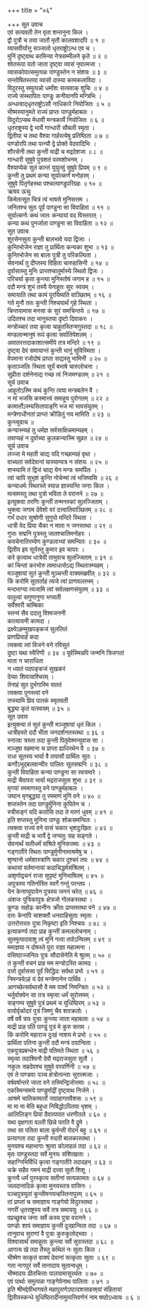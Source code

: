 +++
title = "०६"

+++
सूत उवाच  
एवं सत्यवती तेन वृता शन्तनुना किल ।  
द्वौ पुत्रौ च तया जातौ मृतौ कालवशादपि ॥ १ ॥  
व्यासवीर्यात्तु सञ्जातो धृतराष्ट्रोऽन्ध एव च ।  
मुनिं दृष्ट्वाथ कामिन्या नेत्रसम्मीलने कृते ॥ २ ॥  
श्वेतरूपा यतो जाता दृष्ट्वा व्यासं नृपात्मजा ।  
व्यासकोपात्समुत्पन्नः पाण्डुस्तेन न संशयः ॥ ३ ॥  
सन्तोषितस्तया व्यासो दास्या कामकलाविदा ।  
विदुरस्तु समुत्पन्नो धर्मांशः सत्यवाक् शुचिः ॥ ४ ॥  
राज्ये संस्थापितः पाण्डुः कनीयानपि मन्त्रिभिः ।  
अन्धत्वाद्‌धृतराष्ट्रोऽसौ नाधिकारे नियोजितः ॥ ५ ॥  
भीष्मस्यानुमते राज्यं प्राप्तः पाण्डुर्महाबलः ।  
विदुरोऽप्यथ मेधावी मन्त्रकार्ये नियोजितः ॥ ६ ॥  
धृतराष्ट्रस्य द्वे भार्ये गान्धारी सौबली स्मृता ।  
द्वितीया च तथा वैश्या गार्हस्त्येषु प्रतिष्ठिता ॥ ७ ॥  
पाण्डोरपि तथा पत्न्यौ द्वे प्रोक्ते वेदवादिभिः ।  
शौरसेनी तथा कुन्ती माद्री च मद्रदेशजा ॥ ८ ॥  
गान्धारी सुषुवे पुत्रशतं परमशोभनम् ।  
वैश्याप्येकं सुतं कान्तं युयुत्सुं सुषुवे प्रियम् ॥ ९ ॥  
कुन्ती तु प्रथमं कन्या सूर्यात्कर्णं मनोहरम् ।  
सुषुवे पितृगेहस्था पश्चात्पाण्डुपरिग्रहः ॥ १० ॥  
ऋषय ऊचुः  
किमेतत्सूत चित्रं त्वं भाषसे मुनिसत्तम ।  
जनितश्च सुतः पूर्वं पाण्डुना सा विवाहिता ॥ ११ ॥  
सूर्यात्कर्णः कथं जातः कन्यायां वद विस्तरात् ।  
कन्या कथं पुनर्जाता पाण्डुना सा विवाहिता ॥ १२ ॥  
सूत उवाच  
शूरसेनसुता कुन्ती बालभावे यदा द्विजाः ।  
कुन्तिभोजेन राज्ञा तु प्रार्थिता कन्यका शुभा ॥ १३ ॥  
कुन्तिभोजेन सा बाला पुत्री तु परिकल्पिता ।  
सेवनार्थं तु दीप्तस्य विहिता चारुहासिनी ॥ १४ ॥  
दुर्वासास्तु मुनिः प्राप्तश्चातुर्मास्ये स्थितो द्विजः ।  
परिचर्या कृता कुन्त्या मुनिस्तोषं जगाम ह ॥ १५ ॥  
ददौ मन्त्रं शुभं तस्यै येनाहूतः सुरः स्वयम् ।  
समायाति तथा कामं पूरयिष्यति वाञ्छितम् ॥ १६ ॥  
गते मुनौ ततः कुन्ती निश्चयार्थं गृहे स्थिता ।  
चिन्तयामास मनसा कं सुरं समचिन्तये ॥ १७ ॥  
उदितश्च तदा भानुस्तया दृष्टो दिवाकरः ।  
मन्त्रोच्चारं तया कृत्वा चाहूतस्तिग्मगुस्तदा ॥ १८ ॥  
मण्डलान्मानुषं रूपं कृत्वा सर्वातिपेशलम् ।  
अवातरत्तदाकाशात्समीपे तत्र मन्दिरे ॥ १९ ॥  
दृष्ट्वा देवं समायान्तं कुन्ती भानुं सुविस्मिता ।  
वेपमाना रजोदोषं प्राप्ता सद्यस्तु भामिनी ॥ २० ॥  
कृताञ्जलिः स्थिता सूर्यं बभाषे चारुलोचना ।  
सुप्रीता दर्शनेनाद्य गच्छ त्वं निजमण्डलम् ॥ २१ ॥  
सूर्य उवाच  
आहूतोऽस्मि कथं कुन्ति त्वया मन्त्रबलेन वै ।  
न मां भजसि कस्मात्त्वं समाहूय पुरोगतम् ॥ २२ ॥  
कामार्तोऽस्म्यसितापाङ्‌गि भज मां भावसंयुतम् ।  
मन्त्रेणाधीनतां प्राप्प्तं क्रीडितुं नय मामिति ॥ २३ ॥  
कुन्त्युवाच ॥  
कन्यास्म्यहं तु धर्मज्ञ सर्वसाक्षिन्नमाम्यहम् ।  
तवाप्यहं न दुर्वाच्या कुलकन्यास्मि सुव्रत ॥ २४ ॥  
सूर्य उवाच  
लज्जा मे महती चाद्य यदि गच्छाम्यहं वृथा ।  
वाच्यतां सर्वदेवानां यास्याम्यत्र न संशयः ॥ २५ ॥  
शप्स्यामि तं द्विजं चाद्य येन मन्त्रः समर्पितः ।  
त्वां चापि सुभृशं कुन्ति नोचेन्मां त्वं भजिष्यसि ॥ २६ ॥  
कन्याधर्मः स्थिरस्ते स्यान्न ज्ञास्यन्ति जनाः किल ।  
मत्समस्तु तथा पुत्रो भविता ते वरानने ॥ २७ ॥  
इत्युक्त्वा तरणिः कुन्तीं तन्मनस्कां सुलज्जिताम् ।  
भुक्त्वा जगाम देवेशो वरं दत्त्वातिवाञ्छितम् ॥ २८ ॥  
गर्भं दधार सुश्रोणी सुगुप्ते मन्दिरे स्थिता ।  
धात्री वेद प्रिया चैका न माता न जनस्तथा ॥ २९ ॥  
गुप्तः सद्मनि पुत्रस्तु जातश्चातिमनोहरः ।  
कवचेनातिरम्येण कुण्डलाभ्यां समन्वितः ॥ ३० ॥  
द्वितीय इव सूर्यस्तु कुमार इव चापरः ।  
करे कृत्वाथ धात्रेयी तामुवाच सुलज्जिताम् ॥ ३१ ॥  
कां चिन्तां करभोरु त्वमाधत्सेऽद्य स्थितास्म्यहम् ।  
मञ्जूषायां सुतं कुन्ती मुञ्चन्ती वाक्यमब्रवीत् ॥ ३२ ॥  
किं करोमि सुतार्ताहं त्यजे त्वां प्राणवल्लभम् ।  
मन्दभाग्या त्यजामि त्वां सर्वलक्षणसंयुतम् ॥ ३३ ॥  
पातुत्वां सगुणागुणा भगवती  
     सर्वेश्वरी चाम्बिका  
स्तन्यं सैव ददातु विश्वजननी  
     कात्यायनी कामदा ।  
द्रक्ष्येऽहम्मुखपङ्कजं सुललितं  
     प्राणप्रियार्हं कदा  
त्यक्त्वा त्वां विजने वने रविसुतं  
     दुष्टा यथा स्वैरिणी ॥ ३४ ॥
पूर्वस्मिन्नपि जन्मनि त्रिजगतां  
     माता न चाराधिता  
न ध्यातं पदपङ्कजं सुखकरं  
     देव्याः शिवायाश्चिरम् ।  
तेनाहं सुत दुर्भगास्मि सततं  
     त्यक्त्वा पुनस्त्वां वने  
तप्स्यामि प्रिय पातकं स्मृतवती  
     बुद्ध्या कृतं यत्स्वयम् ॥ ३५ ॥  
सूत उवाव  
इत्युक्त्या तं सुतं कुन्ती मञ्जूषायां धृतं किल ।  
धात्रीहस्ते ददौ भीता जनदर्शनतस्तथा ॥ ३६ ॥  
स्नात्वा त्रस्ता तदा कुन्ती पितृवेश्मन्युवास सा ।  
मञ्जूषा वहमाना च प्राप्ता ह्यधिरथेन वै ॥ ३७ ॥  
राधा सूतस्य भार्या वै तयासौ प्रार्थितः सुतः ।  
कर्णोऽभूद्‌बलवान्वीरः पालितः सूतसद्मनि ॥ ३८ ॥  
कुन्ती विवाहिता कन्या पाण्डुना सा स्वयम्वरे ।  
माद्री चैवापरा भार्या मद्रराजसुता शुभा ॥ ३९ ॥  
मृगयां रममाणस्तु वने पाण्डुर्महाबलः ।  
जघान मृगबुद्ध्या तु रममाणं मुनिं वने ॥ ४० ॥  
शप्तस्तेन तदा पाण्डुर्मुनिना कुपितेन च ।  
स्त्रीसङ्गं यदि कर्तासि तदा ते मरणं धुवम् ॥ ४१ ॥  
इति शप्तस्तु मुनिना पाण्डुः शोकसमन्वितः ।  
त्यक्त्वा राज्यं वने वासं चकार भृशदुःखितः ॥ ४२ ॥  
कुन्ती माद्री च भार्ये द्वे जग्मतुः सह सङ्गते ।  
सेवनार्थं सतीधर्मं संश्रिते मुनिसत्तमाः ॥ ४३ ॥  
गङ्गातीरे स्थितः पाण्डुर्मुनीनामाश्रमेषु च ।  
शृण्वानो धर्मशास्त्राणि चकार दुश्चरं तपः ॥ ४४ ॥  
कथायां वर्तमानायां कदाचिद्धर्मसंश्रितम् ।  
अशृणोद्वचनं राजा सुपृष्टं मुनिभाषितम् ॥ ४५ ॥  
अपुत्रस्य गतिर्नास्ति स्वर्गे गन्तुं परन्तप ।  
येन केनाप्युपायेन पुत्रस्य जननं चरेत् ॥ ४६ ॥  
अंशजः पुत्रिकापुत्रः क्षेत्रजो गोलकस्तथा ।  
कुण्डः सहोढः कानीनः क्रीतः प्राप्तस्तथा वने ॥ ४७ ॥  
दत्तः केनापि चाशक्तौ धनग्राहिसुताः स्मृताः ।  
उत्तरोत्तरतः पुत्रा निकृष्टा इति निश्चयः ॥ ४८ ॥  
इत्याकर्ण्य तदा प्राह कुन्तीं कमललोचनाम् ।  
सुतमुत्पादयाशु त्वं मुनिं गत्वा तपोऽन्वितम् ॥ ४९ ॥  
ममाज्ञया न दोषस्ते पुरा राज्ञा महात्मना ।  
वसिष्ठाज्जनितः पुत्रः सौदासेनेति मे श्रुतम् ॥ ५० ॥  
तं कुन्ती वचनं प्राह मम मन्त्रोऽस्ति कामदः ।  
दत्तो दुर्वाससा पूर्वं सिद्धिदः सर्वथा प्रभो ॥ ५१ ॥  
निमन्त्रयेऽहं यं देवं मन्त्रेणानेन पार्थिव ।  
आगच्छेत्सर्वथासौ वै मम पार्श्वं निमन्त्रितः ॥ ५२ ॥  
भर्तुर्वाक्येन सा तत्र स्मृत्वा धर्मं सुरोत्तमम् ।  
सङ्गम्य सुषुवे पुत्रं प्रथमं च युधिष्ठिरम् ॥ ५३ ॥  
वायोर्वृकोदरं पुत्रं जिष्णुं चैव शतक्रतोः ।  
वर्षे वर्षे त्रयः पुत्राः कुन्त्या जाता महाबलाः ॥ ५४ ॥  
माद्री प्राह पतिं पाण्डुं पुत्रं मे कुरु सत्तम ।  
किं करोमि महाराज दुःखं नाशय मे प्रभो ॥ ५५ ॥  
प्रार्थिता पतिना कुन्ती ददौ मन्त्रं दयान्विता ।  
एकपुत्रप्रबन्धेन माद्री पतिमते स्थिता ॥ ५६ ॥  
स्मृत्वा तदाश्विनौ देवौ मद्रराजसुता सुतौ ।  
नकुलः सहदेवश्च सुषुवे वरवर्णिनी ॥ ५७ ॥  
एवं ते पाण्डवाः पञ्च क्षेत्रोत्पन्ताः सुरात्मजाः ।  
वर्षवर्षान्तरे जाता वने तस्मिन्द्विजोत्तमाः ॥ ५८ ॥  
एकस्मिन्समये पाण्डुर्माद्रीं दृष्ट्वाथ निर्जने ।  
आश्रमे चातिकामार्तो जग्राहागतवैशसः ॥ ५९ ॥  
मा मा मा मेति बहुधा निषिद्धोऽपितया भृशम् ।  
आलिलिङ्ग प्रियां दैवात्पपात धरणीतले ॥ ६० ॥  
यथा वृक्षगता वल्ली छिन्ने पतति वै द्रुमे ।  
तथा सा पतिता बाला कुर्वन्ती रोदनं बहु ॥ ६१ ॥  
प्रत्यागता तदा कुन्ती रुदती बालकास्तथा ।  
मुनयश्च महाभागाः श्रुत्वा कोलाहलं तदा ॥ ६२ ॥  
मृतः पाण्डुस्तदा सर्वे मुनयः संशितव्रताः ।  
सहाग्निभिर्विधिं कृत्वा गङ्गातीरे तदादहन् ॥ ६३ ॥  
चक्रे सहैव गमनं माद्री दत्त्वा सुतौ शिशू ।  
कुन्त्यै धर्मं पुरस्कृत्य सतीनां सत्यकामतः ॥ ६४ ॥  
जलदानादिकं कृत्वा मुनयस्तत्र वासिनः ।  
पञ्चपुत्रयुतां कुन्तीमनयन्हस्तिनापुरम् ॥ ६५ ॥  
तां प्राप्तां च समाज्ञाय गाङ्गेयो विदुरस्तथा ।  
नगरीं धृतराष्ट्रस्य सर्वे तत्र समाययुः ॥ ६६ ॥  
पप्रच्छुश्च जनाः सर्वे कस्य पुत्रा वरानने ।  
पाण्डोः शापं समाज्ञाय कुन्ती दुःखान्विता तदा ॥ ६७ ॥  
तानुवाच सुराणां वै पुत्राः कुरुकुलोद्‌भवाः ।  
विश्वासार्थं समाहूताः कुन्त्या सर्वे सुरास्तदा ॥ ६८ ॥  
आगत्य खे तदा तैस्तु कथितं नः सुताः किल ।  
भीष्मेण सत्कृतं वाक्यं देवानां सत्कृताः सुताः ॥ ६९ ॥  
गता नागपुरं सर्वे तानादाय सुतान्वधूम् ।  
भीष्मादयः प्रीतचित्ताः पालयामासुरर्थतः ॥ ७० ॥  
एवं पार्थाः समुत्पन्ना गाङ्गेयेनाथ पालिताः ॥ ७१ ॥  
इति श्रीमद्देवीभागवते महापुराणेऽष्टादशसाहस्र्यां संहितायां  
द्वितीयस्कन्धे युधिष्ठिरादीनामुत्पत्तिवर्णनं नाम षष्ठोऽध्यायः ॥ ६ ॥

